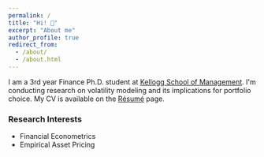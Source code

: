 ```yaml
---
permalink: /
title: "Hi! 👋"
excerpt: "About me"
author_profile: true
redirect_from:
  - /about/
  - /about.html
---
```


I am a 3rd year Finance Ph.D. student at [Kellogg School of Management](https://www.kellogg.northwestern.edu/doctoral/programs/finance.aspx). I'm conducting research on volatility modeling and its implications for portfolio choice. My CV is available on the [Résumé](/resume) page.

### Research Interests

- Financial Econometrics
- Empirical Asset Pricing

